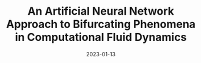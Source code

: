 ---
title: "An Artificial Neural Network Approach to Bifurcating Phenomena in Computational Fluid Dynamics"
collection: publications
permalink: /publication/2023-01-13-An-Artificial-Neural-Network-Approach-to-Bifurcating-Phenomena-in-Computational-Fluid-Dynamics
date: 2023-01-13
item: 11
venue: 'Computers &amp; Fluids'
paperurl: 'https://doi.org/10.1016/j.compfluid.2023.105813'
authors: 'Federico Pichi, Francesco Ballarin, Gianluigi Rozza, Jan Hesthaven'
pubsource: 'journal'
biblio: > 
   @article{PichiArtificialNeuralNetwork2023,\
 
   title = {An Artificial Neural Network Approach to Bifurcating Phenomena in Computational Fluid Dynamics},\
 
   author = {Pichi, F. and Ballarin, F. and Rozza, G. and Hesthaven, J. S.},\
 
   year = {2023},\
 
   journal = {Computers \& Fluids},\
 
   volume = {254},\
 
   pages = {105813},\
 
   doi = {10.1016/j.compfluid.2023.105813}}
---